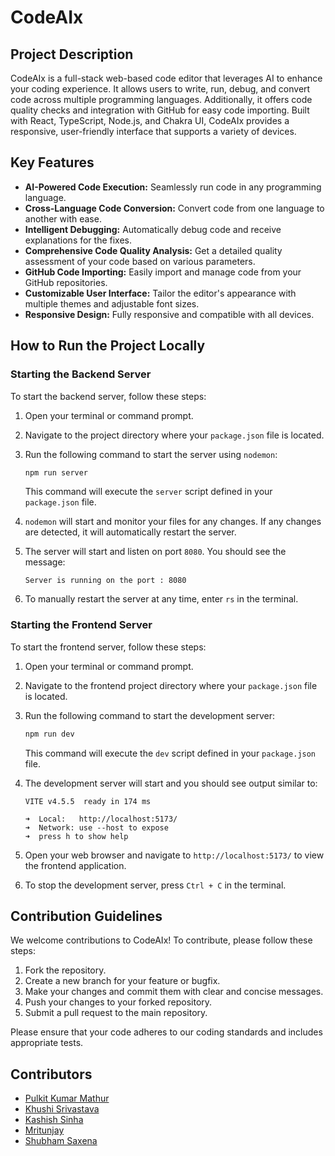 # CodeAIx

## Project Description

CodeAIx is a full-stack web-based code editor that leverages AI to enhance your coding experience. It allows users to write, run, debug, and convert code across multiple programming languages. Additionally, it offers code quality checks and integration with GitHub for easy code importing. Built with React, TypeScript, Node.js, and Chakra UI, CodeAIx provides a responsive, user-friendly interface that supports a variety of devices.

## Key Features

- **AI-Powered Code Execution:** Seamlessly run code in any programming language.
- **Cross-Language Code Conversion:** Convert code from one language to another with ease.
- **Intelligent Debugging:** Automatically debug code and receive explanations for the fixes.
- **Comprehensive Code Quality Analysis:** Get a detailed quality assessment of your code based on various parameters.
- **GitHub Code Importing:** Easily import and manage code from your GitHub repositories.
- **Customizable User Interface:** Tailor the editor's appearance with multiple themes and adjustable font sizes.
- **Responsive Design:** Fully responsive and compatible with all devices.



## How to Run the Project Locally

### Starting the Backend Server

To start the backend server, follow these steps:

1. Open your terminal or command prompt.
2. Navigate to the project directory where your `package.json` file is located.
3. Run the following command to start the server using `nodemon`:

    ```sh
    npm run server
    ```

    This command will execute the `server` script defined in your `package.json` file.

4. `nodemon` will start and monitor your files for any changes. If any changes are detected, it will automatically restart the server.
5. The server will start and listen on port `8080`. You should see the message:

    ```
    Server is running on the port : 8080
    ```

6. To manually restart the server at any time, enter `rs` in the terminal.

### Starting the Frontend Server

To start the frontend server, follow these steps:

1. Open your terminal or command prompt.
2. Navigate to the frontend project directory where your `package.json` file is located.
3. Run the following command to start the development server:

    ```sh
    npm run dev
    ```

    This command will execute the `dev` script defined in your `package.json` file.

4. The development server will start and you should see output similar to:

    ```
    VITE v4.5.5  ready in 174 ms

    ➜  Local:   http://localhost:5173/
    ➜  Network: use --host to expose
    ➜  press h to show help
    ```

5. Open your web browser and navigate to `http://localhost:5173/` to view the frontend application.

6. To stop the development server, press `Ctrl + C` in the terminal.

## Contribution Guidelines

We welcome contributions to CodeAIx! To contribute, please follow these steps:

1. Fork the repository.
2. Create a new branch for your feature or bugfix.
3. Make your changes and commit them with clear and concise messages.
4. Push your changes to your forked repository.
5. Submit a pull request to the main repository.

Please ensure that your code adheres to our coding standards and includes appropriate tests.

## Contributors

- [Pulkit Kumar Mathur](https://github.com/Pulkit1822)
- [Khushi Srivastava](https://github.com/Khushisrivastava9)
- [Kashish Sinha](https://github.com/kashish281)
- [Mritunjay](https://github.com/mritunjayyy)
- [Shubham Saxena](https://github.com/shubz23)
